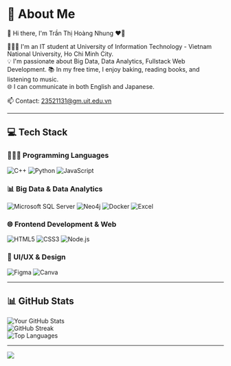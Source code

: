 # 💫 About Me
👋 Hi there, I'm Trần Thị Hoàng Nhung ❤️‍🔥

👩🏻‍💻 I'm an IT student at University of Information Technology - Vietnam National University, Ho Chi Minh City.  
💡 I'm passionate about Big Data, Data Analytics, Fullstack Web Development.
📚 In my free time, I enjoy baking, reading books, and listening to music.  
🌐 I can communicate in both English and Japanese.  

📫 Contact: 23521131@gm.uit.edu.vn 

---

## 💻 Tech Stack

### 👨🏻‍💻 Programming Languages
![C++](https://img.shields.io/badge/C++-%2300599C.svg?style=for-the-badge&logo=c%2B%2B&logoColor=white)
![Python](https://img.shields.io/badge/Python-3670A0?style=for-the-badge&logo=python&logoColor=ffdd54)
![JavaScript](https://img.shields.io/badge/JavaScript-%23323330.svg?style=for-the-badge&logo=javascript&logoColor=%23F7DF1E)

### 📊 Big Data & Data Analytics
![Microsoft SQL Server](https://img.shields.io/badge/Microsoft%20SQL%20Server-CC2927?style=for-the-badge&logo=microsoft%20sql%20server&logoColor=white)
![Neo4j](https://img.shields.io/badge/Neo4j-008CC1?style=for-the-badge&logo=neo4j&logoColor=white)
![Docker](https://img.shields.io/badge/Docker-%230db7ed.svg?style=for-the-badge&logo=docker&logoColor=white)
![Excel](https://img.shields.io/badge/Excel-217346?style=for-the-badge&logo=microsoft-excel&logoColor=white)

### 🌐 Frontend Development & Web
![HTML5](https://img.shields.io/badge/HTML5-%23E34F26.svg?style=for-the-badge&logo=html5&logoColor=white)
![CSS3](https://img.shields.io/badge/CSS3-%231572B6.svg?style=for-the-badge&logo=css3&logoColor=white)
![Node.js](https://img.shields.io/badge/Node.js-6DA55F?style=for-the-badge&logo=node.js&logoColor=white)

### 🎨 UI/UX & Design
![Figma](https://img.shields.io/badge/Figma-%23F24E1E.svg?style=for-the-badge&logo=figma&logoColor=white)
![Canva](https://img.shields.io/badge/Canva-%2300C4CC.svg?style=for-the-badge&logo=canva&logoColor=white)

---

## 📊 GitHub Stats

![Your GitHub Stats](https://github-readme-stats.vercel.app/api?username=hoangnhung2312&show_icons=true&theme=default&hide_border=false&include_all_commits=false&count_private=false)  
![GitHub Streak](https://github-readme-streak-stats.herokuapp.com/?user=hoangnhung2312&theme=default&hide_border=false)  
![Top Languages](https://github-readme-stats.vercel.app/api/top-langs/?username=hoangnhung2312&layout=compact&theme=default&hide_border=false&include_all_commits=false&count_private=false)

---

[![](https://visitcount.itsvg.in/api?id=hoangnhung2312&icon=0&color=0)](https://visitcount.itsvg.in)

